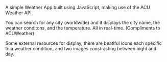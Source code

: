 A simple Weather App built using JavaScript, making use of the ACU Weather API.

You can search for any city (worldwide) and it displays the city name, the weather conditons, and the temperature. All in real-time. (Compliments to ACUWeather)

Some external resources for display, there are beatiful icons each specific to a weather condition, and two images constrasting between night and day.
